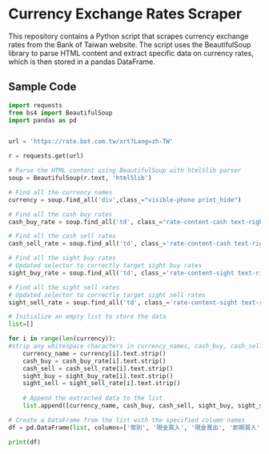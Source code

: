 # Currency Exchange Rates Scraper

This repository contains a Python script that scrapes currency exchange rates from the Bank of Taiwan website. The script uses the BeautifulSoup library to parse HTML content and extract specific data on currency rates, which is then stored in a pandas DataFrame.

## Sample Code

```python
import requests
from bs4 import BeautifulSoup
import pandas as pd


url = 'https://rate.bot.com.tw/xrt?Lang=zh-TW'

r = requests.get(url)

# Parse the HTML content using BeautifulSoup with html5lib parser
soup = BeautifulSoup(r.text, 'html5lib')

# Find all the currency names
currency = soup.find_all('div',class_="visible-phone print_hide")

# Find all the cash buy rates
cash_buy_rate = soup.find_all('td', class_="rate-content-cash text-right print_hide",attrs={'data-table':'本行現金買入'})

# Find all the cash sell rates
cash_sell_rate = soup.find_all('td', class_='rate-content-cash text-right print_hide', attrs={'data-table': '本行現金賣出'})

# Find all the sight buy rates
# Updated selector to correctly target sight buy rates
sight_buy_rate = soup.find_all('td', class_='rate-content-sight text-right print_hide', attrs={'data-table':'本行即期買入'})

# Find all the sight sell rates
# Updated selector to correctly target sight sell rates
sight_sell_rate = soup.find_all('td', class_='rate-content-sight text-right print_hide', attrs={'data-table':'本行即期賣出'})

# Initialize an empty list to store the data
list=[]

for i in range(len(currency)):
#strip any whitespace characters in currency_names, cash_buy, cash_sell, sight_buy, and sight_sell
    currency_name = currency[i].text.strip()
    cash_buy = cash_buy_rate[i].text.strip()
    cash_sell = cash_sell_rate[i].text.strip()
    sight_buy = sight_buy_rate[i].text.strip()
    sight_sell = sight_sell_rate[i].text.strip()
    
    # Append the extracted data to the list
    list.append([currency_name, cash_buy, cash_sell, sight_buy, sight_sell])

# Create a DataFrame from the list with the specified column names
df = pd.DataFrame(list, columns=['幣別', '現金買入', '現金賣出', '即期買入', '即期賣出'])

print(df)
